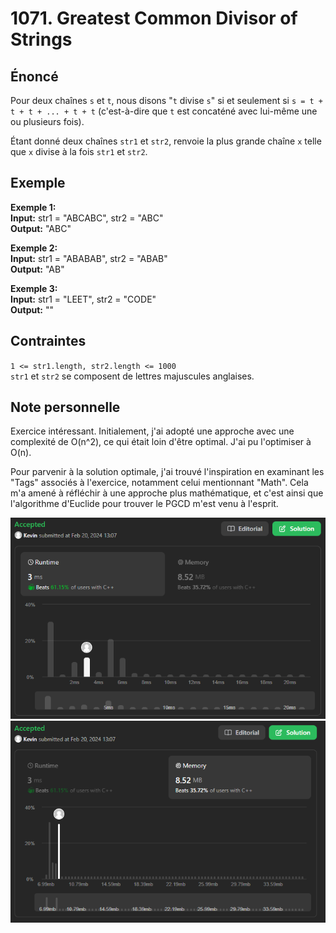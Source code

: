 # 1071. Greatest Common Divisor of Strings

## Énoncé

Pour deux chaînes `s` et `t`, nous disons "`t` divise `s`" si et seulement si `s = t + t + t + ... + t + t` (c'est-à-dire que `t` est concaténé avec lui-même une ou plusieurs fois).

Étant donné deux chaînes `str1` et `str2`, renvoie la plus grande chaîne `x` telle que `x` divise à la fois `str1` et `str2`.

## Exemple

**Exemple 1:**  
**Input:** str1 = "ABCABC", str2 = "ABC"  
**Output:** "ABC"

**Exemple 2:**  
**Input:** str1 = "ABABAB", str2 = "ABAB"  
**Output:** "AB"

**Exemple 3:**  
**Input:** str1 = "LEET", str2 = "CODE"  
**Output:** ""

## Contraintes

`1 <= str1.length, str2.length <= 1000`  
`str1` et `str2` se composent de lettres majuscules anglaises.

## Note personnelle

Exercice intéressant. Initialement, j'ai adopté une approche avec une complexité de O(n^2), ce qui était loin d'être optimal. J'ai pu l'optimiser à O(n).

Pour parvenir à la solution optimale, j'ai trouvé l'inspiration en examinant les "Tags" associés à l'exercice, notamment celui mentionnant "Math". Cela m'a amené à réfléchir à une approche plus mathématique, et c'est ainsi que l'algorithme d'Euclide pour trouver le PGCD m'est venu à l'esprit.

<img src="./imgs/runtime.png"/>
<img src="./imgs/memory.png"/>
